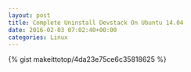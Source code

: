 ```yaml
---
layout: post                                                                                                              
title: Complete Uninstall Devstack On Ubuntu 14.04                                                                                                                       
date: 2016-02-03 07:02:40+00:00                                                                                                                        
categories: Linux                                                                                                                
---                                                                                                                              
```


{% gist makeittotop/4da23e75ce6c35818625 %}                                                                                                           

